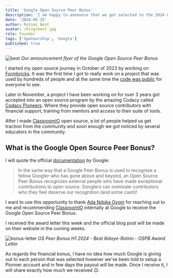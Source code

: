 ```yaml
---
title: 'Google Open Source Peer Bonus'
description: 'I am happy to announce that we got selected to the 2024 Google Peer Open Source Bonus'
date: '2024-05-25'
author: Rotimi Best
avatar: /blog/best.jpg
role: Founder
tags: ['Sponsorship', 'Google']
published: true
---
```


![best](/blog/google-os-peer-bonus-classroomio.png)
_Our announcement flyer of the Google Open Source Peer Bonus_

I started my open source journey in October of 2023 by working on [Formbricks](https://formbricks.com). It was the first time I got to really work on a project that was used by hundreds of people and at the same time the [code was public](https://github.com/formbricks/formbricks/commits?author=rotimi-best) for everyone to see.

Later in November, a project I have been working on for over 3 years got accepted into an open source program by the amazing Codacy called [Codacy Pioneers](https://codacy.com/pioneers). Where they provide open source contributors with financial support, training from mentors and access to their suite of tools.

After I made [ClassroomIO](https://git.new/class) open source, a lot of people helped us get traction from the community and soon enough we got noticed by several educators in the community.

## What is the Google Open Source Peer Bonus?

I will quote the official [documentation](https://opensource.google/documentation/reference/growing/peer-bonus) by Google:

> In the same way that a Google Peer Bonus is used to recognize a fellow Googler who has gone above and beyond, an Open Source Peer Bonus recognizes external people who have made exceptional contributions to open source. Googlers can nominate contributors who they feel deserve our recognition (and some cash)!

I want to use this opportunity to thank [Ada Nduka Oyom](https://x.com/Kolokodess) for reaching out to me and recommending [ClassroomIO](https://git.new/class) internally at Google to receive the Google Open Source Peer Bonus.

I received the award letter this week and the official blog post will be made on their website in the coming weeks.

![bonus-letter](/blog/os-peer-bonus-award-letter-classroomio.jpg)
_OS Peer Bonus H1 2024 - Best Ibitoye-Rotimi - OSPB Award Letter_

As regards the financial bonus, I have no idea how much Google is giving out to each person that was selected however we've been told to setup a Pionner account and in few days the payout will be made. Once I receive it, I will share exactly how much we received 😉.
